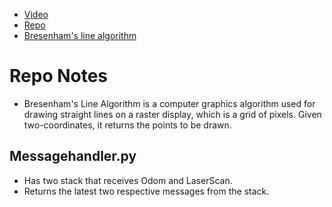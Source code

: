 - [Video](https://www.youtube.com/watch?v=1f_m5aJFIj4)
- [Repo](https://github.com/lukovicaleksa/grid-mapping-in-ROS/blob/main/papers/Building%20an%20Efficient%20Occupancy%20Grid%20Map%20Based%20on%20Lidar%20Data.pdf)
- [Bresenham's line algorithm](https://www.youtube.com/watch?v=h3gDB89h0os)
# Repo Notes
- Bresenham's Line Algorithm is a computer graphics algorithm used for drawing straight lines on a raster display, which is a grid of pixels. Given two-coordinates, it returns the points to be drawn.
## Messagehandler.py
- Has two stack that receives Odom and LaserScan.
- Returns the latest two respective messages from the stack.

